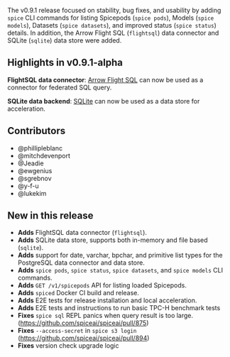 The v0.9.1 release focused on stability, bug fixes, and usability by adding `spice` CLI commands for listing Spicepods (`spice pods`), Models (`spice models`), Datasets (`spice datasets`), and improved status (`spice status`) details. In addition, the Arrow Flight SQL (`flightsql`) data connector and SQLite (`sqlite`) data store were added. 

## Highlights in v0.9.1-alpha

**FlightSQL data connector**: [Arrow Flight SQL](https://arrow.apache.org/docs/format/FlightSql.html) can now be used as a connector for federated SQL query.

**SQLite data backend**: [SQLite](https://www.sqlite.org/) can now be used as a data store for acceleration.

## Contributors

- @phillipleblanc
- @mitchdevenport
- @Jeadie
- @ewgenius
- @sgrebnov
- @y-f-u
- @lukekim

## New in this release

- **Adds** FlightSQL data connector (`flightsql`).
- **Adds** SQLite data store, supports both in-memory and file based (`sqlite`).
- **Adds** support for date, varchar, bpchar, and primitive list types for the PostgreSQL data connector and data store.
- **Adds** `spice pods`, `spice status`, `spice datasets`, and `spice models` CLI commands.
- **Adds** `GET /v1/spicepods` API for listing loaded Spicepods.
- **Adds** `spiced` Docker CI build and release.
- **Adds** E2E tests for release installation and local acceleration.
- **Adds** E2E tests and instructions to run basic TPC-H benchmark tests
- **Fixes** `spice sql` REPL panics when query result is too large. (https://github.com/spiceai/spiceai/pull/875)
- **Fixes** `--access-secret` in `spice s3 login` (https://github.com/spiceai/spiceai/pull/894)
- **Fixes** version check upgrade logic
